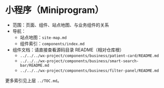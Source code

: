 # 小程序（Miniprogram）

- 范围：页面、组件、站点地图、与业务组件的关系
- 导航：
  - 站点地图：`site-map.md`
  - 组件索引：`components/index.md`
- 组件文档：请直接查看源码目录 README（相对仓库根）
  - `../../../wx-project/components/business/patient-card/README.md`
  - `../../../wx-project/components/business/smart-search-bar/README.md`
  - `../../../wx-project/components/business/filter-panel/README.md`

更多索引见上层 `../TOC.md`。
